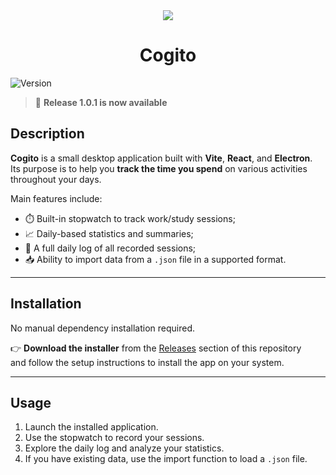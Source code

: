 <div align="center"> <img src="https://github.com/user-attachments/assets/0463e7dd-c742-4ec8-a084-a2ee66d7bb3f"> </div>
<h1 align="center">Cogito</h1>


![Version](https://img.shields.io/badge/version-1.0.0-blue)

> 🎉 **Release 1.0.1 is now available** 

## Description

**Cogito** is a small desktop application built with **Vite**, **React**, and **Electron**.  
Its purpose is to help you **track the time you spend** on various activities throughout your days.

Main features include:

- ⏱️ Built-in stopwatch to track work/study sessions;
- 📈 Daily-based statistics and summaries;
- 📅 A full daily log of all recorded sessions;
- 📥 Ability to import data from a `.json` file in a supported format.

---

## Installation

No manual dependency installation required.

👉 **Download the installer** from the [Releases](https://github.com/<your-username>/<repo-name>/releases) section of this repository  
and follow the setup instructions to install the app on your system.

---

## Usage

1. Launch the installed application.
2. Use the stopwatch to record your sessions.
3. Explore the daily log and analyze your statistics.
4. If you have existing data, use the import function to load a `.json` file.
